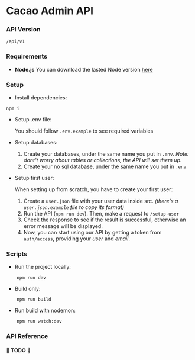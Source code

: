 # Cacao Admin API

### API Version

`/api/v1`

### Requirements

- **Node.js**
  You can download the lasted Node version [here](https://nodejs.org/es/)

### Setup

- Install dependencies:

```shell
npm i
```

- Setup .env file:

  You should follow `.env.example` to see required variables

- Setup databases:

  1. Create your databases, under the same name you put in `.env`. _Note: dont't worry about tables or collections, the API will set them up._
  2. Create your no sql database, under the same name you put in `.env`

- Setup first user:

  When setting up from scratch, you have to create your first user:

  1. Create a `user.json` file with your user data inside src. _(there's a `user.json.example` file to copy its format)_
  2. Run the API (`npm run dev`). Then, make a request to `/setup-user`
  3. Check the response to see if the result is successful, otherwise an error message will be displayed.
  4. Now, you can start using our API by getting a token from `auth/access`, providing your _user_ and _email_.

### Scripts

- Run the project locally:

```shell
    npm run dev
```

- Build only:

```shell
    npm run build
```

- Run build with nodemon:

```shell
    npm run watch:dev
```

### API Reference

#### 🐍 TODO 🐍
